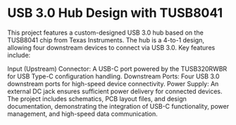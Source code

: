 # USB 3.0 Hub Design with TUSB8041
This project features a custom-designed USB 3.0 hub based on the TUSB8041 chip from Texas Instruments. The hub is a 4-to-1 design, allowing four downstream devices to connect via USB 3.0. Key features include:

Input (Upstream) Connector: A USB-C port powered by the TUSB320RWBR for USB Type-C configuration handling.
Downstream Ports: Four USB 3.0 downstream ports for high-speed device connectivity.
Power Supply: An external DC jack ensures sufficient power delivery for connected devices.
The project includes schematics, PCB layout files, and design documentation, demonstrating the integration of USB-C functionality, power management, and high-speed data communication.
